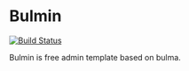 # Bulmin
[![Build Status](https://travis-ci.org/iqbaladinur/bulmin.svg?branch=master)](https://travis-ci.org/iqbaladinur/bulmin)

Bulmin is free admin template based on bulma. 
